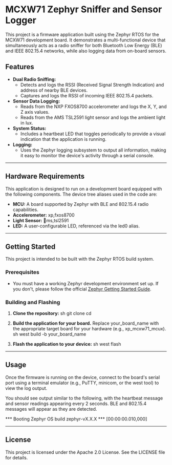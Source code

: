 # MCXW71 Zephyr Sniffer and Sensor Logger

This project is a firmware application built using the Zephyr RTOS for the MCXW71 development board. It demonstrates a multi-functional device that simultaneously acts as a radio sniffer for both Bluetooth Low Energy (BLE) and IEEE 802.15.4 networks, while also logging data from on-board sensors.

## Features 

* **Dual Radio Sniffing:**
    * Detects and logs the RSSI (Received Signal Strength Indication) and address of nearby BLE devices.
    * Captures and logs the RSSI of incoming IEEE 802.15.4 packets.
* **Sensor Data Logging:**
    * Reads from the NXP FXOS8700 accelerometer and logs the X, Y, and Z axis values.
    * Reads from the AMS TSL2591 light sensor and logs the ambient light in lux.
* **System Status:**
    * Includes a heartbeat LED that toggles periodically to provide a visual indication that the application is running.
* **Logging:**
    * Uses the Zephyr logging subsystem to output all information, making it easy to monitor the device's activity through a serial console.

---

## Hardware Requirements 

This application is designed to run on a development board equipped with the following components. The device tree aliases used in the code are:

* **MCU:** A board supported by Zephyr with BLE and 802.15.4 radio capabilities.
* **Accelerometer:** 
xp,fxos8700
* **Light Sensor:** ms,tsl2591
* **LED:** A user-configurable LED, referenced via the led0 alias.

---

## Getting Started 

This project is intended to be built with the Zephyr RTOS build system.

### Prerequisites

* You must have a working Zephyr development environment set up. If you don't, please follow the official [Zephyr Getting Started Guide](https://docs.zephyrproject.org/latest/getting_started/index.html).

### Building and Flashing

1.  **Clone the repository:**
    sh
    git clone <your-repository-url>
    cd <your-repository-directory>
    

2.  **Build the application for your board.** Replace your_board_name with the appropriate target board for your hardware (e.g., 
xp_mcxw71_mcux).
    sh
    west build -b your_board_name
    

3.  **Flash the application to your device:**
    sh
    west flash
    

---

## Usage 

Once the firmware is running on the device, connect to the board's serial port using a terminal emulator (e.g., PuTTY, minicom, or the west tool) to view the log output.

You should see output similar to the following, with the heartbeat message and sensor readings appearing every 2 seconds. BLE and 802.15.4 messages will appear as they are detected.

*** Booting Zephyr OS build zephyr-vX.X.X ***
[00:00:00.010,000] 


---

## License

This project is licensed under the Apache 2.0 License. See the LICENSE file for details.